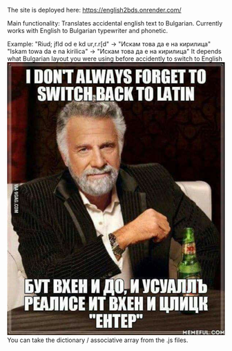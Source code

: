 The site is deployed here: https://english2bds.onrender.com/

Main functionality: Translates accidental english text to Bulgarian.
Currently works with English to Bulgarian typewriter and phonetic.

Example:
"Riud; jfld od e kd ur,r.r[d" -> "Искам това да е на кирилица"
"Iskam towa da e na kirilica" -> "Искам това да е на кирилица"
It depends what Bulgarian layout you were using before accidently to switch to English \
![Image](meme.jpg) \
You can take the dictionary / associative array from the .js files.
